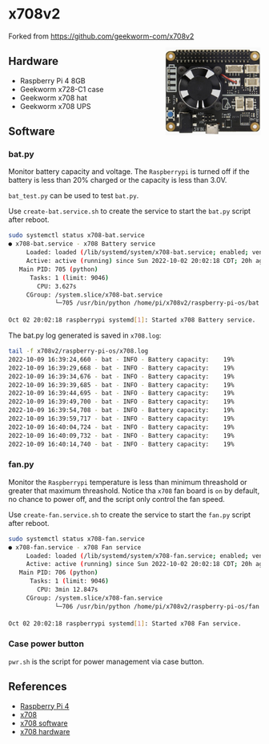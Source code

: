 # x708v2

Forked from https://github.com/geekworm-com/x708v2

 <img src=".assets/x708.jpg" alt="drawing" width="190" align="right"/>

## Hardware

* Raspberry Pi 4 8GB
* Geekworm x728-C1 case
* Geekworm x708 hat
* Geekworm x708 UPS

## Software

### bat.py

Monitor battery capacity and voltage. The `Raspberrypi` is turned off if the battery is less than 20%
charged or the capacity is less than 3.0V.

`bat_test.py` can be used to test `bat.py`.

Use `create-bat.service.sh` to create the service to start the `bat.py` script after reboot.


```bash
sudo systemctl status x708-bat.service
● x708-bat.service - x708 Battery service
     Loaded: loaded (/lib/systemd/system/x708-bat.service; enabled; vendor preset: enabled)
     Active: active (running) since Sun 2022-10-02 20:02:18 CDT; 20h ago
   Main PID: 705 (python)
      Tasks: 1 (limit: 9046)
        CPU: 3.627s
     CGroup: /system.slice/x708-bat.service
             └─705 /usr/bin/python /home/pi/x708v2/raspberry-pi-os/bat.py

Oct 02 20:02:18 raspberrypi systemd[1]: Started x708 Battery service.
```

The bat.py log generated is saved in `x708.log`:

```bash
tail -f x708v2/raspberry-pi-os/x708.log
2022-10-09 16:39:24,660 - bat - INFO - Battery capacity:    19%
2022-10-09 16:39:29,668 - bat - INFO - Battery capacity:    19%
2022-10-09 16:39:34,676 - bat - INFO - Battery capacity:    19%
2022-10-09 16:39:39,685 - bat - INFO - Battery capacity:    19%
2022-10-09 16:39:44,695 - bat - INFO - Battery capacity:    19%
2022-10-09 16:39:49,700 - bat - INFO - Battery capacity:    19%
2022-10-09 16:39:54,708 - bat - INFO - Battery capacity:    19%
2022-10-09 16:39:59,717 - bat - INFO - Battery capacity:    19%
2022-10-09 16:40:04,724 - bat - INFO - Battery capacity:    19%
2022-10-09 16:40:09,732 - bat - INFO - Battery capacity:    19%
2022-10-09 16:40:14,740 - bat - INFO - Battery capacity:    19%
```

### fan.py

Monitor the `Raspberrypi` temperature is less than minimum threashold or greater that maximum threashold.
Notice tha `x708` fan board is `on` by default, no chance to power off, and the script only control
the fan speed.

Use `create-fan.service.sh` to create the service to start the `fan.py` script after reboot.

```bash
sudo systemctl status x708-fan.service
● x708-fan.service - x708 Fan service
     Loaded: loaded (/lib/systemd/system/x708-fan.service; enabled; vendor preset: enabled)
     Active: active (running) since Sun 2022-10-02 20:02:18 CDT; 20h ago
   Main PID: 706 (python)
      Tasks: 1 (limit: 9046)
        CPU: 3min 12.847s
     CGroup: /system.slice/x708-fan.service
             └─706 /usr/bin/python /home/pi/x708v2/raspberry-pi-os/fan.py

Oct 02 20:02:18 raspberrypi systemd[1]: Started x708 Fan service.
```

### Case power button

`pwr.sh` is the script for power management via case button.


## References

* [Raspberry Pi 4](https://www.raspberrypi.com/products/raspberry-pi-4-model-b/)
* [x708](https://wiki.geekworm.com/X708?TheOrder=1)
* [x708 software](https://wiki.geekworm.com/X708-Software)
* [x708 hardware](https://wiki.geekworm.com/X708-Hardware)
